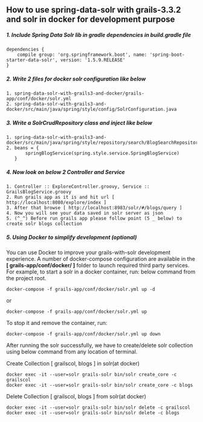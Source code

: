 ## How to use spring-data-solr with grails-3.3.2 and solr in docker for development purpose

##### 1. Include Spring Data Solr lib in gradle dependencies in build.gradle file

    dependencies {
        compile group: 'org.springframework.boot', name: 'spring-boot-starter-data-solr', version: '1.5.9.RELEASE'
    }

##### 2. Write 2 files for docker solr configuration like below
    1. spring-data-solr-with-grails3-and-docker/grails-app/conf/docker/solr.yml
    2. spring-data-solr-with-grails3-and-docker/src/main/java/spring/style/config/SolrConfiguration.java

##### 3. Write a SolrCrudRepository class and inject like below
    1. spring-data-solr-with-grails3-and-docker/src/main/java/spring/style/repository/search/BlogSearchRepository.java
    2. beans = {
           springBlogService(spring.style.service.SpringBlogService)
       }

##### 4. Now look on below 2 Controller and Service
    1. Controller :: ExploreController.groovy, Service :: GrailsBlogService.groovy 
    2. Run grails app as it is and hit url [ http://localhost:8080/explore/index ] 
    3. After that browse [ http://localhost:8983/solr/#/blogs/query ] 
    4. Now you will see your data saved in solr server as json 
    5. (^_^) Before run grails app please follow point (5 _ below) to create solr blogs collection 

##### 5. Using Docker to simplify development (optional)

You can use Docker to improve your grails-with-solr development experience. A number of docker-compose configuration are available in the **[ grails-app/conf/docker/ ]** folder to launch required third party services.
For example, to start a solr in a docker container, run: below command from the project root.

    docker-compose -f grails-app/conf/docker/solr.yml up -d

or

    docker-compose -f grails-app/conf/docker/solr.yml up

To stop it and remove the container, run:

    docker-compose -f grails-app/conf/docker/solr.yml up down
    
After running the solr successfully, we have to create/delete solr collection using below command from any location of terminal.

Create Collection [ grailscol, blogs ] in solr(at docker)

    docker exec -it --user=solr grails-solr bin/solr create_core -c grailscol
    docker exec -it --user=solr grails-solr bin/solr create_core -c blogs
    
Delete Collection [ grailscol, blogs ] from solr(at docker)

    docker exec -it --user=solr grails-solr bin/solr delete -c grailscol
    docker exec -it --user=solr grails-solr bin/solr delete -c blogs
   






